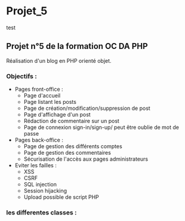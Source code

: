 # Projet_5 <br/>
test
## Projet n°5 de la formation OC DA PHP <br/>
Réalisation d'un blog en PHP orienté objet. <br/>
### Objectifs :
* Pages front-office :
  * Page d'accueil
  * Page listant les posts
  * Page de création/modification/suppression de post
  * Page d'affichage d'un post
  * Rédaction de commentaire sur un post
  * Page de connexion sign-in/sign-up/ peut être oublie de mot de passe
* Pages back-office :
  * Page de gestion des différents comptes
  * Page de gestion des commentaires
  * Sécurisation de l'accès aux pages administrateurs
* Eviter les failles :
  * XSS
  * CSRF
  * SQL injection
  * Session hijacking
  * Upload possible de script PHP
### les differentes classes :
